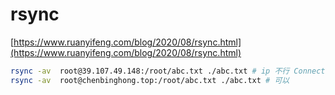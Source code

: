 # rsync
[https://www.ruanyifeng.com/blog/2020/08/rsync.html](https://www.ruanyifeng.com/blog/2020/08/rsync.html)

```sh
rsync -av  root@39.107.49.148:/root/abc.txt ./abc.txt # ip 不行 Connection reset by 39.107.49.148 port 22
rsync -av  root@chenbinghong.top:/root/abc.txt ./abc.txt # 可以
```
